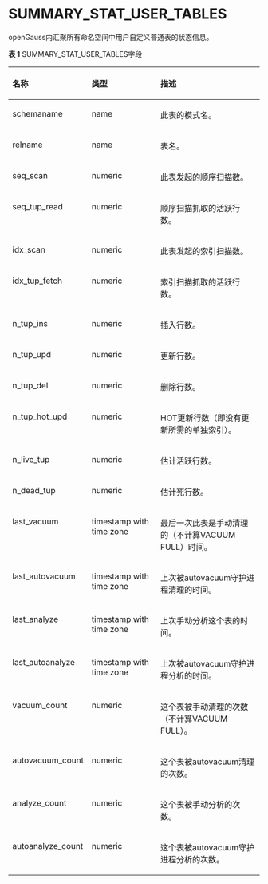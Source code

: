 # SUMMARY\_STAT\_USER\_TABLES

openGauss内汇聚所有命名空间中用户自定义普通表的状态信息。

**表 1**  SUMMARY\_STAT\_USER\_TABLES字段

<a name="zh-cn_topic_0237122577_table2068616526305"></a>
<table><thead align="left"><tr id="zh-cn_topic_0237122577_row19867115213300"><th class="cellrowborder" valign="top" width="23.05%" id="mcps1.2.4.1.1"><p id="zh-cn_topic_0237122577_p1867135223019"><a name="zh-cn_topic_0237122577_p1867135223019"></a><a name="zh-cn_topic_0237122577_p1867135223019"></a><strong id="zh-cn_topic_0237122577_b38671052163010"><a name="zh-cn_topic_0237122577_b38671052163010"></a><a name="zh-cn_topic_0237122577_b38671052163010"></a>名称</strong></p>
</th>
<th class="cellrowborder" valign="top" width="29.98%" id="mcps1.2.4.1.2"><p id="zh-cn_topic_0237122577_p138671252183018"><a name="zh-cn_topic_0237122577_p138671252183018"></a><a name="zh-cn_topic_0237122577_p138671252183018"></a><strong id="zh-cn_topic_0237122577_b58671552183019"><a name="zh-cn_topic_0237122577_b58671552183019"></a><a name="zh-cn_topic_0237122577_b58671552183019"></a>类型</strong></p>
</th>
<th class="cellrowborder" valign="top" width="46.97%" id="mcps1.2.4.1.3"><p id="zh-cn_topic_0237122577_p178671352123018"><a name="zh-cn_topic_0237122577_p178671352123018"></a><a name="zh-cn_topic_0237122577_p178671352123018"></a><strong id="zh-cn_topic_0237122577_b128671952123016"><a name="zh-cn_topic_0237122577_b128671952123016"></a><a name="zh-cn_topic_0237122577_b128671952123016"></a>描述</strong></p>
</th>
</tr>
</thead>
<tbody><tr id="zh-cn_topic_0237122577_row08677528305"><td class="cellrowborder" valign="top" width="23.05%" headers="mcps1.2.4.1.1 "><p id="zh-cn_topic_0237122577_p12867185253019"><a name="zh-cn_topic_0237122577_p12867185253019"></a><a name="zh-cn_topic_0237122577_p12867185253019"></a>schemaname</p>
</td>
<td class="cellrowborder" valign="top" width="29.98%" headers="mcps1.2.4.1.2 "><p id="zh-cn_topic_0237122577_p1886835219304"><a name="zh-cn_topic_0237122577_p1886835219304"></a><a name="zh-cn_topic_0237122577_p1886835219304"></a>name</p>
</td>
<td class="cellrowborder" valign="top" width="46.97%" headers="mcps1.2.4.1.3 "><p id="zh-cn_topic_0237122577_p1686812520301"><a name="zh-cn_topic_0237122577_p1686812520301"></a><a name="zh-cn_topic_0237122577_p1686812520301"></a>此表的模式名。</p>
</td>
</tr>
<tr id="zh-cn_topic_0237122577_row58682524301"><td class="cellrowborder" valign="top" width="23.05%" headers="mcps1.2.4.1.1 "><p id="zh-cn_topic_0237122577_p1986885273015"><a name="zh-cn_topic_0237122577_p1986885273015"></a><a name="zh-cn_topic_0237122577_p1986885273015"></a>relname</p>
</td>
<td class="cellrowborder" valign="top" width="29.98%" headers="mcps1.2.4.1.2 "><p id="zh-cn_topic_0237122577_p6868195283013"><a name="zh-cn_topic_0237122577_p6868195283013"></a><a name="zh-cn_topic_0237122577_p6868195283013"></a>name</p>
</td>
<td class="cellrowborder" valign="top" width="46.97%" headers="mcps1.2.4.1.3 "><p id="zh-cn_topic_0237122577_p128682523306"><a name="zh-cn_topic_0237122577_p128682523306"></a><a name="zh-cn_topic_0237122577_p128682523306"></a>表名。</p>
</td>
</tr>
<tr id="zh-cn_topic_0237122577_row15868195293016"><td class="cellrowborder" valign="top" width="23.05%" headers="mcps1.2.4.1.1 "><p id="zh-cn_topic_0237122577_p12868852193012"><a name="zh-cn_topic_0237122577_p12868852193012"></a><a name="zh-cn_topic_0237122577_p12868852193012"></a>seq_scan</p>
</td>
<td class="cellrowborder" valign="top" width="29.98%" headers="mcps1.2.4.1.2 "><p id="zh-cn_topic_0237122577_p9868125253019"><a name="zh-cn_topic_0237122577_p9868125253019"></a><a name="zh-cn_topic_0237122577_p9868125253019"></a>numeric</p>
</td>
<td class="cellrowborder" valign="top" width="46.97%" headers="mcps1.2.4.1.3 "><p id="zh-cn_topic_0237122577_p14868105273013"><a name="zh-cn_topic_0237122577_p14868105273013"></a><a name="zh-cn_topic_0237122577_p14868105273013"></a>此表发起的顺序扫描数。</p>
</td>
</tr>
<tr id="zh-cn_topic_0237122577_row3869135210303"><td class="cellrowborder" valign="top" width="23.05%" headers="mcps1.2.4.1.1 "><p id="zh-cn_topic_0237122577_p986995213301"><a name="zh-cn_topic_0237122577_p986995213301"></a><a name="zh-cn_topic_0237122577_p986995213301"></a>seq_tup_read</p>
</td>
<td class="cellrowborder" valign="top" width="29.98%" headers="mcps1.2.4.1.2 "><p id="zh-cn_topic_0237122577_p7869135220308"><a name="zh-cn_topic_0237122577_p7869135220308"></a><a name="zh-cn_topic_0237122577_p7869135220308"></a>numeric</p>
</td>
<td class="cellrowborder" valign="top" width="46.97%" headers="mcps1.2.4.1.3 "><p id="zh-cn_topic_0237122577_p386995223014"><a name="zh-cn_topic_0237122577_p386995223014"></a><a name="zh-cn_topic_0237122577_p386995223014"></a>顺序扫描抓取的活跃行数。</p>
</td>
</tr>
<tr id="zh-cn_topic_0237122577_row14869115211305"><td class="cellrowborder" valign="top" width="23.05%" headers="mcps1.2.4.1.1 "><p id="zh-cn_topic_0237122577_p38691952193011"><a name="zh-cn_topic_0237122577_p38691952193011"></a><a name="zh-cn_topic_0237122577_p38691952193011"></a>idx_scan</p>
</td>
<td class="cellrowborder" valign="top" width="29.98%" headers="mcps1.2.4.1.2 "><p id="zh-cn_topic_0237122577_p2869145223012"><a name="zh-cn_topic_0237122577_p2869145223012"></a><a name="zh-cn_topic_0237122577_p2869145223012"></a>numeric</p>
</td>
<td class="cellrowborder" valign="top" width="46.97%" headers="mcps1.2.4.1.3 "><p id="zh-cn_topic_0237122577_p10869352143014"><a name="zh-cn_topic_0237122577_p10869352143014"></a><a name="zh-cn_topic_0237122577_p10869352143014"></a>此表发起的索引扫描数。</p>
</td>
</tr>
<tr id="zh-cn_topic_0237122577_row0869205215301"><td class="cellrowborder" valign="top" width="23.05%" headers="mcps1.2.4.1.1 "><p id="zh-cn_topic_0237122577_p1286915522304"><a name="zh-cn_topic_0237122577_p1286915522304"></a><a name="zh-cn_topic_0237122577_p1286915522304"></a>idx_tup_fetch</p>
</td>
<td class="cellrowborder" valign="top" width="29.98%" headers="mcps1.2.4.1.2 "><p id="zh-cn_topic_0237122577_p158701152143014"><a name="zh-cn_topic_0237122577_p158701152143014"></a><a name="zh-cn_topic_0237122577_p158701152143014"></a>numeric</p>
</td>
<td class="cellrowborder" valign="top" width="46.97%" headers="mcps1.2.4.1.3 "><p id="zh-cn_topic_0237122577_p18870952113016"><a name="zh-cn_topic_0237122577_p18870952113016"></a><a name="zh-cn_topic_0237122577_p18870952113016"></a>索引扫描抓取的活跃行数。</p>
</td>
</tr>
<tr id="zh-cn_topic_0237122577_row68701052123013"><td class="cellrowborder" valign="top" width="23.05%" headers="mcps1.2.4.1.1 "><p id="zh-cn_topic_0237122577_p14870105218306"><a name="zh-cn_topic_0237122577_p14870105218306"></a><a name="zh-cn_topic_0237122577_p14870105218306"></a>n_tup_ins</p>
</td>
<td class="cellrowborder" valign="top" width="29.98%" headers="mcps1.2.4.1.2 "><p id="zh-cn_topic_0237122577_p6870052123013"><a name="zh-cn_topic_0237122577_p6870052123013"></a><a name="zh-cn_topic_0237122577_p6870052123013"></a>numeric</p>
</td>
<td class="cellrowborder" valign="top" width="46.97%" headers="mcps1.2.4.1.3 "><p id="zh-cn_topic_0237122577_p887011521304"><a name="zh-cn_topic_0237122577_p887011521304"></a><a name="zh-cn_topic_0237122577_p887011521304"></a>插入行数。</p>
</td>
</tr>
<tr id="zh-cn_topic_0237122577_row88701452153019"><td class="cellrowborder" valign="top" width="23.05%" headers="mcps1.2.4.1.1 "><p id="zh-cn_topic_0237122577_p787016527303"><a name="zh-cn_topic_0237122577_p787016527303"></a><a name="zh-cn_topic_0237122577_p787016527303"></a>n_tup_upd</p>
</td>
<td class="cellrowborder" valign="top" width="29.98%" headers="mcps1.2.4.1.2 "><p id="zh-cn_topic_0237122577_p2087045219303"><a name="zh-cn_topic_0237122577_p2087045219303"></a><a name="zh-cn_topic_0237122577_p2087045219303"></a>numeric</p>
</td>
<td class="cellrowborder" valign="top" width="46.97%" headers="mcps1.2.4.1.3 "><p id="zh-cn_topic_0237122577_p19870135223018"><a name="zh-cn_topic_0237122577_p19870135223018"></a><a name="zh-cn_topic_0237122577_p19870135223018"></a>更新行数。</p>
</td>
</tr>
<tr id="zh-cn_topic_0237122577_row287018526305"><td class="cellrowborder" valign="top" width="23.05%" headers="mcps1.2.4.1.1 "><p id="zh-cn_topic_0237122577_p108713526305"><a name="zh-cn_topic_0237122577_p108713526305"></a><a name="zh-cn_topic_0237122577_p108713526305"></a>n_tup_del</p>
</td>
<td class="cellrowborder" valign="top" width="29.98%" headers="mcps1.2.4.1.2 "><p id="zh-cn_topic_0237122577_p14871195243012"><a name="zh-cn_topic_0237122577_p14871195243012"></a><a name="zh-cn_topic_0237122577_p14871195243012"></a>numeric</p>
</td>
<td class="cellrowborder" valign="top" width="46.97%" headers="mcps1.2.4.1.3 "><p id="zh-cn_topic_0237122577_p28726523301"><a name="zh-cn_topic_0237122577_p28726523301"></a><a name="zh-cn_topic_0237122577_p28726523301"></a>删除行数。</p>
</td>
</tr>
<tr id="zh-cn_topic_0237122577_row1687225203017"><td class="cellrowborder" valign="top" width="23.05%" headers="mcps1.2.4.1.1 "><p id="zh-cn_topic_0237122577_p187265283011"><a name="zh-cn_topic_0237122577_p187265283011"></a><a name="zh-cn_topic_0237122577_p187265283011"></a>n_tup_hot_upd</p>
</td>
<td class="cellrowborder" valign="top" width="29.98%" headers="mcps1.2.4.1.2 "><p id="zh-cn_topic_0237122577_p1787215526308"><a name="zh-cn_topic_0237122577_p1787215526308"></a><a name="zh-cn_topic_0237122577_p1787215526308"></a>numeric</p>
</td>
<td class="cellrowborder" valign="top" width="46.97%" headers="mcps1.2.4.1.3 "><p id="zh-cn_topic_0237122577_p10872352113015"><a name="zh-cn_topic_0237122577_p10872352113015"></a><a name="zh-cn_topic_0237122577_p10872352113015"></a>HOT更新行数（即没有更新所需的单独索引）。</p>
</td>
</tr>
<tr id="zh-cn_topic_0237122577_row198727524302"><td class="cellrowborder" valign="top" width="23.05%" headers="mcps1.2.4.1.1 "><p id="zh-cn_topic_0237122577_p9873165213304"><a name="zh-cn_topic_0237122577_p9873165213304"></a><a name="zh-cn_topic_0237122577_p9873165213304"></a>n_live_tup</p>
</td>
<td class="cellrowborder" valign="top" width="29.98%" headers="mcps1.2.4.1.2 "><p id="zh-cn_topic_0237122577_p138731523302"><a name="zh-cn_topic_0237122577_p138731523302"></a><a name="zh-cn_topic_0237122577_p138731523302"></a>numeric</p>
</td>
<td class="cellrowborder" valign="top" width="46.97%" headers="mcps1.2.4.1.3 "><p id="zh-cn_topic_0237122577_p14873185215308"><a name="zh-cn_topic_0237122577_p14873185215308"></a><a name="zh-cn_topic_0237122577_p14873185215308"></a>估计活跃行数。</p>
</td>
</tr>
<tr id="zh-cn_topic_0237122577_row98731352153015"><td class="cellrowborder" valign="top" width="23.05%" headers="mcps1.2.4.1.1 "><p id="zh-cn_topic_0237122577_p187355263019"><a name="zh-cn_topic_0237122577_p187355263019"></a><a name="zh-cn_topic_0237122577_p187355263019"></a>n_dead_tup</p>
</td>
<td class="cellrowborder" valign="top" width="29.98%" headers="mcps1.2.4.1.2 "><p id="zh-cn_topic_0237122577_p487355216303"><a name="zh-cn_topic_0237122577_p487355216303"></a><a name="zh-cn_topic_0237122577_p487355216303"></a>numeric</p>
</td>
<td class="cellrowborder" valign="top" width="46.97%" headers="mcps1.2.4.1.3 "><p id="zh-cn_topic_0237122577_p487325212304"><a name="zh-cn_topic_0237122577_p487325212304"></a><a name="zh-cn_topic_0237122577_p487325212304"></a>估计死行数。</p>
</td>
</tr>
<tr id="zh-cn_topic_0237122577_row15873852113020"><td class="cellrowborder" valign="top" width="23.05%" headers="mcps1.2.4.1.1 "><p id="zh-cn_topic_0237122577_p16874175220303"><a name="zh-cn_topic_0237122577_p16874175220303"></a><a name="zh-cn_topic_0237122577_p16874175220303"></a>last_vacuum</p>
</td>
<td class="cellrowborder" valign="top" width="29.98%" headers="mcps1.2.4.1.2 "><p id="zh-cn_topic_0237122577_p387465223016"><a name="zh-cn_topic_0237122577_p387465223016"></a><a name="zh-cn_topic_0237122577_p387465223016"></a>timestamp with time zone</p>
</td>
<td class="cellrowborder" valign="top" width="46.97%" headers="mcps1.2.4.1.3 "><p id="zh-cn_topic_0237122577_p178749522305"><a name="zh-cn_topic_0237122577_p178749522305"></a><a name="zh-cn_topic_0237122577_p178749522305"></a>最后一次此表是手动清理的（不计算VACUUM FULL）时间。</p>
</td>
</tr>
<tr id="zh-cn_topic_0237122577_row8874195243012"><td class="cellrowborder" valign="top" width="23.05%" headers="mcps1.2.4.1.1 "><p id="zh-cn_topic_0237122577_p188741552153010"><a name="zh-cn_topic_0237122577_p188741552153010"></a><a name="zh-cn_topic_0237122577_p188741552153010"></a>last_autovacuum</p>
</td>
<td class="cellrowborder" valign="top" width="29.98%" headers="mcps1.2.4.1.2 "><p id="zh-cn_topic_0237122577_p12874175293010"><a name="zh-cn_topic_0237122577_p12874175293010"></a><a name="zh-cn_topic_0237122577_p12874175293010"></a>timestamp with time zone</p>
</td>
<td class="cellrowborder" valign="top" width="46.97%" headers="mcps1.2.4.1.3 "><p id="zh-cn_topic_0237122577_p5874352153015"><a name="zh-cn_topic_0237122577_p5874352153015"></a><a name="zh-cn_topic_0237122577_p5874352153015"></a>上次被autovacuum守护进程清理的时间。</p>
</td>
</tr>
<tr id="zh-cn_topic_0237122577_row17874115211300"><td class="cellrowborder" valign="top" width="23.05%" headers="mcps1.2.4.1.1 "><p id="zh-cn_topic_0237122577_p58741352203017"><a name="zh-cn_topic_0237122577_p58741352203017"></a><a name="zh-cn_topic_0237122577_p58741352203017"></a>last_analyze</p>
</td>
<td class="cellrowborder" valign="top" width="29.98%" headers="mcps1.2.4.1.2 "><p id="zh-cn_topic_0237122577_p12875145219308"><a name="zh-cn_topic_0237122577_p12875145219308"></a><a name="zh-cn_topic_0237122577_p12875145219308"></a>timestamp with time zone</p>
</td>
<td class="cellrowborder" valign="top" width="46.97%" headers="mcps1.2.4.1.3 "><p id="zh-cn_topic_0237122577_p15875552123015"><a name="zh-cn_topic_0237122577_p15875552123015"></a><a name="zh-cn_topic_0237122577_p15875552123015"></a>上次手动分析这个表的时间。</p>
</td>
</tr>
<tr id="zh-cn_topic_0237122577_row128751052183011"><td class="cellrowborder" valign="top" width="23.05%" headers="mcps1.2.4.1.1 "><p id="zh-cn_topic_0237122577_p58751452123013"><a name="zh-cn_topic_0237122577_p58751452123013"></a><a name="zh-cn_topic_0237122577_p58751452123013"></a>last_autoanalyze</p>
</td>
<td class="cellrowborder" valign="top" width="29.98%" headers="mcps1.2.4.1.2 "><p id="zh-cn_topic_0237122577_p16875752113019"><a name="zh-cn_topic_0237122577_p16875752113019"></a><a name="zh-cn_topic_0237122577_p16875752113019"></a>timestamp with time zone</p>
</td>
<td class="cellrowborder" valign="top" width="46.97%" headers="mcps1.2.4.1.3 "><p id="zh-cn_topic_0237122577_p987518527304"><a name="zh-cn_topic_0237122577_p987518527304"></a><a name="zh-cn_topic_0237122577_p987518527304"></a>上次被autovacuum守护进程分析的时间。</p>
</td>
</tr>
<tr id="zh-cn_topic_0237122577_row19875125213302"><td class="cellrowborder" valign="top" width="23.05%" headers="mcps1.2.4.1.1 "><p id="zh-cn_topic_0237122577_p6875155214301"><a name="zh-cn_topic_0237122577_p6875155214301"></a><a name="zh-cn_topic_0237122577_p6875155214301"></a>vacuum_count</p>
</td>
<td class="cellrowborder" valign="top" width="29.98%" headers="mcps1.2.4.1.2 "><p id="zh-cn_topic_0237122577_p9875145263013"><a name="zh-cn_topic_0237122577_p9875145263013"></a><a name="zh-cn_topic_0237122577_p9875145263013"></a>numeric</p>
</td>
<td class="cellrowborder" valign="top" width="46.97%" headers="mcps1.2.4.1.3 "><p id="zh-cn_topic_0237122577_p14876185293014"><a name="zh-cn_topic_0237122577_p14876185293014"></a><a name="zh-cn_topic_0237122577_p14876185293014"></a>这个表被手动清理的次数（不计算VACUUM FULL）。</p>
</td>
</tr>
<tr id="zh-cn_topic_0237122577_row287615213020"><td class="cellrowborder" valign="top" width="23.05%" headers="mcps1.2.4.1.1 "><p id="zh-cn_topic_0237122577_p1087615218307"><a name="zh-cn_topic_0237122577_p1087615218307"></a><a name="zh-cn_topic_0237122577_p1087615218307"></a>autovacuum_count</p>
</td>
<td class="cellrowborder" valign="top" width="29.98%" headers="mcps1.2.4.1.2 "><p id="zh-cn_topic_0237122577_p1587655218301"><a name="zh-cn_topic_0237122577_p1587655218301"></a><a name="zh-cn_topic_0237122577_p1587655218301"></a>numeric</p>
</td>
<td class="cellrowborder" valign="top" width="46.97%" headers="mcps1.2.4.1.3 "><p id="zh-cn_topic_0237122577_p148761052133016"><a name="zh-cn_topic_0237122577_p148761052133016"></a><a name="zh-cn_topic_0237122577_p148761052133016"></a>这个表被autovacuum清理的次数。</p>
</td>
</tr>
<tr id="zh-cn_topic_0237122577_row587695215304"><td class="cellrowborder" valign="top" width="23.05%" headers="mcps1.2.4.1.1 "><p id="zh-cn_topic_0237122577_p4876145263014"><a name="zh-cn_topic_0237122577_p4876145263014"></a><a name="zh-cn_topic_0237122577_p4876145263014"></a>analyze_count</p>
</td>
<td class="cellrowborder" valign="top" width="29.98%" headers="mcps1.2.4.1.2 "><p id="zh-cn_topic_0237122577_p38766527307"><a name="zh-cn_topic_0237122577_p38766527307"></a><a name="zh-cn_topic_0237122577_p38766527307"></a>numeric</p>
</td>
<td class="cellrowborder" valign="top" width="46.97%" headers="mcps1.2.4.1.3 "><p id="zh-cn_topic_0237122577_p2087795233015"><a name="zh-cn_topic_0237122577_p2087795233015"></a><a name="zh-cn_topic_0237122577_p2087795233015"></a>这个表被手动分析的次数。</p>
</td>
</tr>
<tr id="zh-cn_topic_0237122577_row1187715524305"><td class="cellrowborder" valign="top" width="23.05%" headers="mcps1.2.4.1.1 "><p id="zh-cn_topic_0237122577_p1787775263014"><a name="zh-cn_topic_0237122577_p1787775263014"></a><a name="zh-cn_topic_0237122577_p1787775263014"></a>autoanalyze_count</p>
</td>
<td class="cellrowborder" valign="top" width="29.98%" headers="mcps1.2.4.1.2 "><p id="zh-cn_topic_0237122577_p1787715223020"><a name="zh-cn_topic_0237122577_p1787715223020"></a><a name="zh-cn_topic_0237122577_p1787715223020"></a>numeric</p>
</td>
<td class="cellrowborder" valign="top" width="46.97%" headers="mcps1.2.4.1.3 "><p id="zh-cn_topic_0237122577_p487705283014"><a name="zh-cn_topic_0237122577_p487705283014"></a><a name="zh-cn_topic_0237122577_p487705283014"></a>这个表被autovacuum守护进程分析的次数。</p>
</td>
</tr>
</tbody>
</table>
